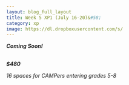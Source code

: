 ```yaml
---
layout: blog_full_layout
title: Week 5 XP1 (July 16-20)&#58; 
category: xp
image: https://dl.dropboxusercontent.com/s/
---
```


**_Coming Soon!_**

## 


**_$480_**

*16 spaces for CAMPers entering grades 5-8*
